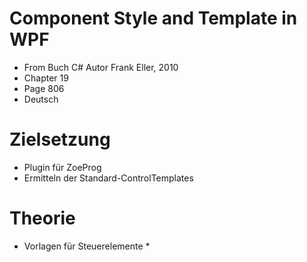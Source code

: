 ﻿# Component Style and Template in WPF

* From Buch C# Autor Frank  Eller, 2010
* Chapter 19 
* Page 806
* Deutsch


# Zielsetzung
* Plugin für ZoeProg
* Ermitteln der Standard-ControlTemplates

# Theorie
* Vorlagen für Steuerelemente
	* 